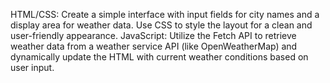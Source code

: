 HTML/CSS: Create a simple interface with input fields for city names and a display area for weather data. Use CSS to style the layout for a clean and user-friendly appearance.
JavaScript: Utilize the Fetch API to retrieve weather data from a weather service API (like OpenWeatherMap) and dynamically update the HTML with current weather conditions based on user input.
